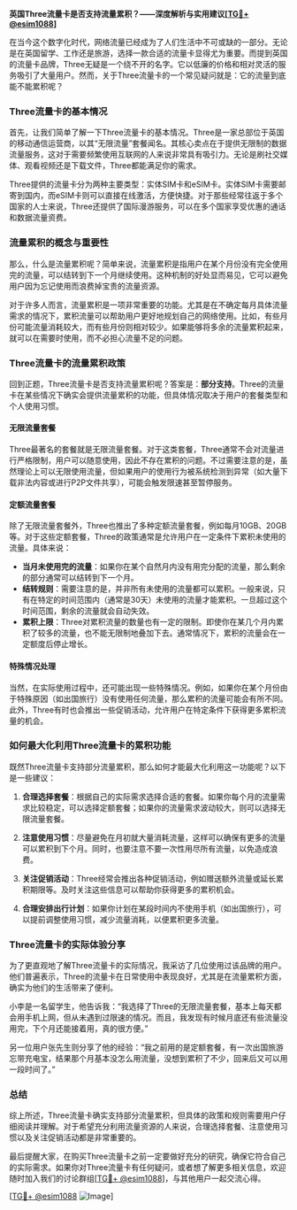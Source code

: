 **英国Three流量卡是否支持流量累积？——深度解析与实用建议[[TG💪+ @esim1088](https://t.me/s/esim1088)]**

在当今这个数字化时代，网络流量已经成为了人们生活中不可或缺的一部分。无论是在英国留学、工作还是旅游，选择一款合适的流量卡显得尤为重要。而提到英国的流量卡品牌，Three无疑是一个绕不开的名字。它以低廉的价格和相对灵活的服务吸引了大量用户。然而，关于Three流量卡的一个常见疑问就是：它的流量到底能不能累积呢？

### Three流量卡的基本情况

首先，让我们简单了解一下Three流量卡的基本情况。Three是一家总部位于英国的移动通信运营商，以其“无限流量”套餐闻名。其核心卖点在于提供无限制的数据流量服务，这对于需要频繁使用互联网的人来说非常具有吸引力。无论是刷社交媒体、观看视频还是下载文件，Three都能满足你的需求。

Three提供的流量卡分为两种主要类型：实体SIM卡和eSIM卡。实体SIM卡需要邮寄到国内，而eSIM卡则可以直接在线激活，方便快捷。对于那些经常往返于多个国家的人士来说，Three还提供了国际漫游服务，可以在多个国家享受优惠的通话和数据流量资费。

### 流量累积的概念与重要性

那么，什么是流量累积呢？简单来说，流量累积是指用户在某个月份没有完全使用完的流量，可以结转到下一个月继续使用。这种机制的好处显而易见，它可以避免用户因为忘记使用而浪费掉宝贵的流量资源。

对于许多人而言，流量累积是一项非常重要的功能。尤其是在不确定每月具体流量需求的情况下，累积流量可以帮助用户更好地规划自己的网络使用。比如，有些月份可能流量消耗较大，而有些月份则相对较少。如果能够将多余的流量累积起来，就可以在需要时使用，而不必担心流量不足的问题。

### Three流量卡的流量累积政策

回到正题，Three流量卡是否支持流量累积呢？答案是：**部分支持**。Three的流量卡在某些情况下确实会提供流量累积的功能，但具体情况取决于用户的套餐类型和个人使用习惯。

#### 无限流量套餐

Three最著名的套餐就是无限流量套餐。对于这类套餐，Three通常不会对流量进行严格限制，用户可以随意使用，因此不存在累积的问题。不过需要注意的是，虽然理论上可以无限使用流量，但如果用户的使用行为被系统检测到异常（如大量下载非法内容或进行P2P文件共享），可能会触发限速甚至暂停服务。

#### 定额流量套餐

除了无限流量套餐外，Three也推出了多种定额流量套餐，例如每月10GB、20GB等。对于这些定额套餐，Three的政策通常是允许用户在一定条件下累积未使用的流量。具体来说：

- **当月未使用完的流量**：如果你在某个自然月内没有用完分配的流量，那么剩余的部分通常可以结转到下一个月。
- **结转规则**：需要注意的是，并非所有未使用的流量都可以累积。一般来说，只有在特定的时间范围内（通常是30天）未使用的流量才能累积。一旦超过这个时间范围，剩余的流量就会自动失效。
- **累积上限**：Three对累积流量的数量也有一定的限制。即使你在某几个月内累积了较多的流量，也不能无限制地叠加下去。通常情况下，累积的流量会在一定额度后停止增长。

#### 特殊情况处理

当然，在实际使用过程中，还可能出现一些特殊情况。例如，如果你在某个月份由于特殊原因（如出国旅行）没有使用任何流量，那么累积的流量可能会有所不同。此外，Three有时也会推出一些促销活动，允许用户在特定条件下获得更多累积流量的机会。

### 如何最大化利用Three流量卡的累积功能

既然Three流量卡支持部分流量累积，那么如何才能最大化利用这一功能呢？以下是一些建议：

1. **合理选择套餐**：根据自己的实际需求选择合适的套餐。如果你每个月的流量需求比较稳定，可以选择定额套餐；如果你的流量需求波动较大，则可以选择无限流量套餐。
   
2. **注意使用习惯**：尽量避免在月初就大量消耗流量，这样可以确保有更多的流量可以累积到下个月。同时，也要注意不要一次性用尽所有流量，以免造成浪费。

3. **关注促销活动**：Three经常会推出各种促销活动，例如赠送额外流量或延长累积期限等。及时关注这些信息可以帮助你获得更多的累积机会。

4. **合理安排出行计划**：如果你计划在某段时间内不使用手机（如出国旅行），可以提前调整使用习惯，减少流量消耗，以便累积更多流量。

### Three流量卡的实际体验分享

为了更直观地了解Three流量卡的实际情况，我采访了几位使用过该品牌的用户。他们普遍表示，Three的流量卡在日常使用中表现良好，尤其是在流量累积方面，确实为他们的生活带来了便利。

小李是一名留学生，他告诉我：“我选择了Three的无限流量套餐，基本上每天都会用手机上网，但从未遇到过限速的情况。而且，我发现有时候月底还有些流量没用完，下个月还能接着用，真的很方便。”

另一位用户张先生则分享了他的经验：“我之前用的是定额套餐，有一次出国旅游忘带充电宝，结果那个月基本没怎么用流量，没想到累积了不少，回来后又可以用一段时间了。”

### 总结

综上所述，Three流量卡确实支持部分流量累积，但具体的政策和规则需要用户仔细阅读并理解。对于希望充分利用流量资源的人来说，合理选择套餐、注意使用习惯以及关注促销活动都是非常重要的。

最后提醒大家，在购买Three流量卡之前一定要做好充分的研究，确保它符合自己的实际需求。如果你对Three流量卡有任何疑问，或者想了解更多相关信息，欢迎随时加入我们的讨论群组[[TG💪+ @esim1088](https://t.me/s/esim1088)]，与其他用户一起交流心得。

[[TG💪+ @esim1088](https://t.me/s/esim1088) ![Image](https://i.postimg.cc/4NQfJmqS/Snipaste-2025-05-13-00-14-12.png)]